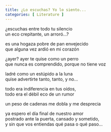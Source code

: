 ```yaml
---
title: ¿Lo escuchas? Yo lo siento...
categories: [ Literature ]
---
```


¿escuchas entre todo tu silencio<br>
un eco crepitante, un arroró...?

es una hogaza pobre de pan envejecido<br>
que alguna vez ardió en mi corazón<br>

¿ayer? ayer te quise como un perro <br>
que nunca es comprendido, porque no tiene voz<br>

ladré como un estúpido a la luna<br>
quise advertirte tanto, tanto, y no… <br>

todo era indiferencia en tus oídos, <br>
todo era el débil eco de un rumor<br>

un peso de cadenas me dobla y me desprecia<br>

ya espero el día final de nuestro amor<br>
postrado ante la puerta, cansado y sometido,<br>
y sin que vos entiendas qué pasa o qué paso...
